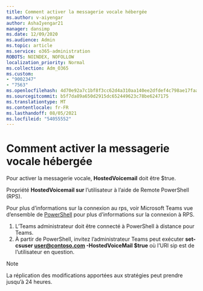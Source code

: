 ```yaml
---
title: Comment activer la messagerie vocale hébergée
ms.author: v-aiyengar
author: AshaIyengar21
manager: dansimp
ms.date: 12/09/2020
ms.audience: Admin
ms.topic: article
ms.service: o365-administration
ROBOTS: NOINDEX, NOFOLLOW
localization_priority: Normal
ms.collection: Adm_O365
ms.custom:
- "9002347"
- "7563"
ms.openlocfilehash: 4d70e92a7c1bf8f3cc62d4a310aa140ee2dfdef4c798ae17faa961736d9db500
ms.sourcegitcommit: b5f7da89a650d2915dc652449623c78be6247175
ms.translationtype: MT
ms.contentlocale: fr-FR
ms.lasthandoff: 08/05/2021
ms.locfileid: "54055552"
---
```

# <a name="how-to-enable-hosted-voicemail"></a>Comment activer la messagerie vocale hébergée

Pour activer la messagerie vocale, **HostedVoicemail** doit être $true.

Propriété **HostedVoicemail sur** l’utilisateur à l’aide de Remote PowerShell (RPS).

Pour plus d’informations sur la connexion au rps, voir Microsoft Teams vue d’ensemble de [PowerShell](https://docs.microsoft.com/microsoftteams/teams-powershell-overview) pour plus d’informations sur la connexion à RPS.

1. L’Teams administrateur doit être connecté à PowerShell à distance pour Teams.
1. À partir de PowerShell, invitez l’administrateur Teams peut exécuter **set-csuser user@contoso.com -HostedVoiceMail $true** où l’URI sip est de l’utilisateur en question.

> [!NOTE]
> La réplication des modifications apportées aux stratégies peut prendre jusqu’à 24 heures.